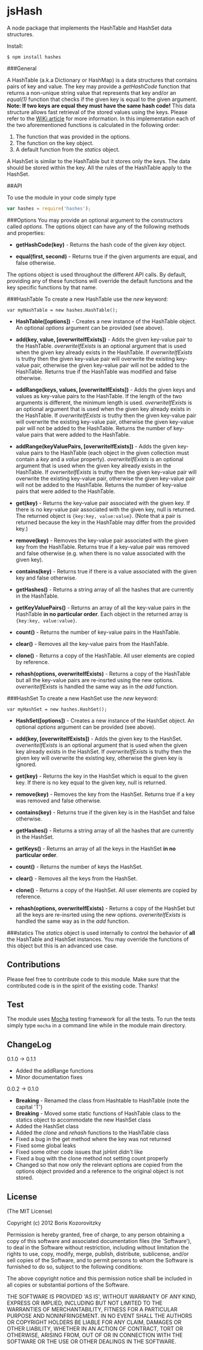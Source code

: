 jsHash
======

A node package that implements the HashTable and HashSet data structures.

Install:

```
$ npm install hashes
```

###General

A HashTable (a.k.a Dictionary or HashMap) is a data structures that contains pairs of key and value. 
The key may provide a _getHashCode_ function that returns a non-unique string value that represents that key and/or
an _equal(1)_ function that checks if the given key is equal to the given argument. **Note: If two keys are equal they must have the same hash code!**
This data structure allows fast retrieval of the stored values using the keys. Please refer to the [WiKi article](http://en.wikipedia.org/wiki/Hash_table) for more information.
In this implementation each of the two aforementioned functions is calculated in the following order:

1. The function that was provided in the options.
2. The function on the key object.
3. A default function from the _statics_ object.

A HashSet is similar to the HashTable but it stores only the keys. The data should be stored within the key. All the rules of the HashTable apply to the HashSet.

##API

To use the module in your code simply type

```javascript
var hashes = require('hashes');
```

###Options
You may provide an optional argument to the constructors called _options_. The options object can have any of the following methods and properties:

* **getHashCode(key)** - Returns the hash code of the given _key_ object.

* **equal(first, second)** - Returns true if the given arguments are equal, and false otherwise.

The options object is used throughout the different API calls. By default, providing any of these functions will override 
the default functions and the key specific functions by that name.

###HashTable
To create a new HashTable use the _new_ keyword:

```
var myHashTable = new hashes.HashTable();
``` 

* **HashTable([options])** - Creates a new instance of the HashTable object. An optional _options_ argument can be provided (see above).

* **add(key, value, [overwriteIfExists])** - Adds the given key-value pair to the HashTable. _overwriteIfExists_ is an optional argument that is used when the given key already exists in the HashTable.
If _overwriteIfExists_ is truthy then the given key-value pair will overwrite the existing key-value pair, otherwise the given key-value pair will not be added to the HashTable. Returns true if the HashTable was modified and false otherwise.

* **addRange(keys, values, [overwriteIfExists])** - Adds the given keys and values as key-value pairs to the HashTable. If the length of the two arguments is different, the minimum length is used. 
_overwriteIfExists_ is an optional argument that is used when the given key already exists in the HashTable.
If _overwriteIfExists_ is truthy then the given key-value pair will overwrite the existing key-value pair, otherwise the given key-value pair will not be added to the HashTable. 
Returns the number of key-value pairs that were added to the HashTable.

* **addRange(keyValuePairs, [overwriteIfExists])** - Adds the given key-value pairs to the HashTable (each object in the given collection must contain a _key_ and a _value_ property). 
_overwriteIfExists_ is an optional argument that is used when the given key already exists in the HashTable.
If _overwriteIfExists_ is truthy then the given key-value pair will overwrite the existing key-value pair, otherwise the given key-value pair will not be added to the HashTable. 
Returns the number of key-value pairs that were added to the HashTable.

* **get(key)** - Returns the key-value pair associated with the given key. If there is no key-value pair associated with the given key, null is returned. The returned object is ```{key:key, value:value}```.
(Note that a pair is returned because the key in the HashTable may differ from the provided key.)

* **remove(key)** - Removes the key-value pair associated with the given key from the HashTable. Returns true if a key-value pair was removed and false otherwise (e.g. when there is no value associated with the given key).

* **contains(key)** - Returns true if there is a value associated with the given key and false otherwise.

* **getHashes()** - Returns a string array of all the hashes that are currently in the HashTable.

* **getKeyValuePairs()** - Returns an array of all the key-value pairs in the HashTable **in no particular order**. Each object in the returned array is ```{key:key, value:value}```.

* **count()** - Returns the number of key-value pairs in the HashTable.

* **clear()** - Removes all the key-value pairs from the HashTable.

* **clone()** - Returns a copy of the HashTable. All user elements are copied by reference.

* **rehash(options, overwriteIfExists)** - Returns a copy of the HashTable but all the key-value pairs are re-insrted using the new options. _overwriteIfExists_ is handled the same way as in the _add_ function.

###HashSet
To create a new HashSet use the _new_ keyword:

```
var myHashSet = new hashes.HashSet();
``` 

* **HashSet([options])** - Creates a new instance of the HashSet object. An optional _options_ argument can be provided (see above).

* **add(key, [overwriteIfExists])** - Adds the given key to the HashSet. _overwriteIfExists_ is an optional argument that is used when the given key already exists in the HashSet.
If _overwriteIfExists_ is truthy then the given key will overwrite the existing key, otherwise the given key is ignored.

* **get(key)** - Returns the key in the HashSet which is equal to the given key. If there is no key equal to the given key, null is returned.

* **remove(key)** - Removes the key from the HashSet. Returns true if a key was removed and false otherwise.

* **contains(key)** - Returns true if the given key is in the HashSet and false otherwise.

* **getHashes()** - Returns a string array of all the hashes that are currently in the HashSet.

* **getKeys()** - Returns an array of all the keys in the HashSet **in no particular order**.

* **count()** - Returns the number of keys the HashSet.

* **clear()** - Removes all the keys from the HashSet.

* **clone()** - Returns a copy of the HashSet. All user elements are copied by reference.

* **rehash(options, overwriteIfExists)** - Returns a copy of the HashSet but all the keys  are re-insrted using the new options. _overwriteIfExists_ is handled the same way as in the _add_ function.

###statics
The _statics_ object is used internally to control the behavior of **all** the HashTable and HashSet instances.
You may override the functions of this object but this is an advanced use case.


## Contributions
Please feel free to contribute code to this module. Make sure that the contributed code is in the spirit of the existing code.
Thanks!


## Test
The module uses [Mocha](http://visionmedia.github.com/mocha/) testing framework for all the tests. To run the tests simply type
```mocha``` in a command line while in the module main directory.

## ChangeLog
0.1.0 -> 0.1.1

* Added the addRange functions
* Minor documentation fixes

0.0.2 -> 0.1.0

* **Breaking** - Renamed the class from Hashtable to HashTable (note the capital 'T')
* **Breaking** - Moved some static functions of HashTable class to the statics object to accommodate the new HashSet class
* Added the HashSet class
* Added the _clone_ and _rehash_ functions to the HashTable class
* Fixed a bug in the get method where the key was not returned
* Fixed some global leaks
* Fixed some other code issues that jsHint didn't like
* Fixed a bug with the clone method not setting count properly
* Changed so that now only the relevant options are copied from the options object provided and a reference to the original object is not stored.

## License

(The MIT License)

Copyright (c) 2012 Boris Kozorovitzky

Permission is hereby granted, free of charge, to any person obtaining
a copy of this software and associated documentation files (the
'Software'), to deal in the Software without restriction, including
without limitation the rights to use, copy, modify, merge, publish,
distribute, sublicense, and/or sell copies of the Software, and to
permit persons to whom the Software is furnished to do so, subject to
the following conditions:

The above copyright notice and this permission notice shall be
included in all copies or substantial portions of the Software.

THE SOFTWARE IS PROVIDED 'AS IS', WITHOUT WARRANTY OF ANY KIND,
EXPRESS OR IMPLIED, INCLUDING BUT NOT LIMITED TO THE WARRANTIES OF
MERCHANTABILITY, FITNESS FOR A PARTICULAR PURPOSE AND NONINFRINGEMENT.
IN NO EVENT SHALL THE AUTHORS OR COPYRIGHT HOLDERS BE LIABLE FOR ANY
CLAIM, DAMAGES OR OTHER LIABILITY, WHETHER IN AN ACTION OF CONTRACT,
TORT OR OTHERWISE, ARISING FROM, OUT OF OR IN CONNECTION WITH THE
SOFTWARE OR THE USE OR OTHER DEALINGS IN THE SOFTWARE.